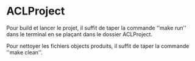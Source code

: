 # ACLProject

Pour build et lancer le projet, il suffit de taper la commande ''make run'' dans le terminal en se plaçant dans le dossier ACLProject. 

Pour nettoyer les fichiers objects produits, il suffit de taper la commande ''make clean''.
